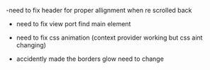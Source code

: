
-need to fix header for proper allignment when re scrolled back 

- need to fix view port find  main element

- need to fix css animation (context provider working but css aint changing)

- accidently made the borders glow need to change